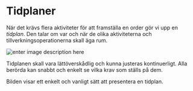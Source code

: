 # Tidplaner

När det krävs flera aktiviteter för att framställa en order gör vi upp en _tidplan_. Den talar om var och när de olika aktiviteterna och tillverkningsoperationerna skall äga rum.

![enter image description here](https://lernia.itslearning.com/data/1821/C33238/Bilder/Produktionsteknik%20&%20Ekonomi/tidplaner.JPG)

Tidplanen skall vara lättöverskådlig och kunna justeras kontinuerligt. Alla berörda kan snabbt och enkelt se vilka krav som ställs på dem.

Bilden visar ett enkelt och vanligt sätt att presentera en tidplan.

